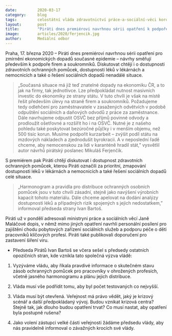 ```yaml
---
date:         2020-03-17
category:     blog
tags:         celostátní vláda zdravotnictví práce-a-sociální-věci koronavirus
layout:       post
title:        "Piráti dnes premiérovi navrhnou sérii opatření k podpoře firem a soukromníků. Jednat chtějí i o dostupnosti zdravotních ochranných pomůcek a léků"
image:        articles/2020/ferjencik.jpg
author:       Mediální odbor
--- 
```



Praha, 17. března 2020 – Piráti dnes premiérovi navrhnou sérii opatření pro zmírnění ekonomických dopadů současné epidemie – návrhy směřují především k podpoře firem a soukromníků. Diskutovat chtějí i o dostupnosti zdravotních ochranných pomůcek, dostupnosti léků v lékárnách a nemocnicích a také o řešení sociálních dopadů nenadálé situace.

> „Současná situace má již teď znatelné dopady na ekonomiku ČR, a to jak na firmy, tak jednotlivce. Lze předpokládat nutnost masivních investic do ekonomiky ze strany státu. V tuto chvíli je však na místě řešit především úlevy na straně firem a soukromníků. Požadujeme tedy odlehčení pro zaměstnavatele v zasažených odvětvích v podobě odpuštění sociálních a daňových odvodů z práce za zaměstnance. Dále navrhujeme odpustit OSVČ bez příjmů povinné odvody a prodloužit ošetřovné a rozšířit ho i na OSVČ. Nutné je z našeho pohledu také poskytovat bezúročné půjčky i v menším objemu, než 500 tisíc korun. Musíme podpořit kurzarbeit – zvýšit podíl státu na mzdových nákladech a zjednodušit byrokracii. A v neposlední řadě chceme, aby nemocenskou za lidi v karanténě hradil stát,” vysvětlil autor návrhů pirátský poslanec Mikuláš Ferjenčík.

S premiérem pak Piráti chtějí diskutovat i dostupnost zdravotních ochranných pomůcek, kterou Piráti označili za prioritní, zmapování dostupnosti léků v lékárnách a nemocnicích a také řešení sociálních dopadů celé situace. 

> „Harmonogram a pravidla pro distribuce ochranných osobních pomůcek jsou v tuto chvíli zásadní, stejně jako navýšení výrobních kapacit tohoto materiálu. Dále chceme apelovat na dodání analýzy dostupnosti léků a případných rizik spojených s jejich nedostatkem,” informoval předseda strany Ivan Bartoš. 

Piráti už v pondělí adresovali ministryni práce a sociálních věcí Janě Maláčové dopis, v němž mimo jiných opatření navrhli personální posílení pro zajištění chodu pobytových zařízení sociálních služeb a podporu péče o děti pracovníků klíčových profesí. Piráti také publikovali doporučení pro zastavení šíření viru.

 

* Předseda Pirátů Ivan Bartoš se včera sešel s předsedy ostatních opozičních stran, kde vznikla tato společná výzva vládě:


1. Vyzýváme vládu, aby říkala pravdivé informace o skutečném stavu zásob ochranných pomůcek pro pracovníky v ohrožených profesích, včetně jasného harmonogramu a plánu jejich distribuce.

2. Vláda musí vše podřídit tomu, aby byl počet testovaných co nejvyšší.

3. Vláda musí být otevřená. Veřejnost má právo vědět, jaký je krizový scénář a další předpokládaný vývoj. Budou vznikat krizová centra? Stejně tak, jak dlouho budou opatření trvat? Co musí nastat, aby opatření byla postupně rušena?

4. Jako volení zástupci velké části veřejnosti žádáme předsedu vlády, aby nás pravidelně informoval o závažných krocích své vlády.
